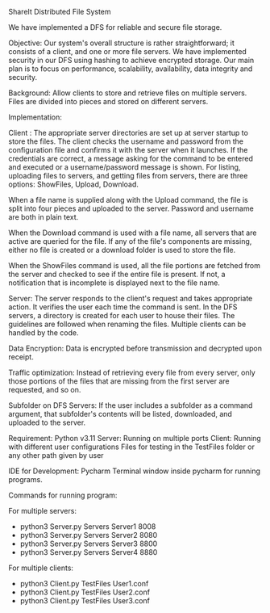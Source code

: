 ShareIt Distributed File System



We have implemented a DFS for reliable and secure file storage.


Objective:
Our system's overall structure is rather straightforward; it consists of a client, and one or more file servers. We have implemented security in our DFS using hashing to achieve encrypted storage. Our main plan is to focus on performance, scalability, availability, data integrity and security.


Background:
Allow clients to store and retrieve files on multiple servers. Files are divided into pieces and stored on different servers.


Implementation:


Client : The appropriate server directories are set up at server startup to store the files. The client checks the username and password from the configuration file and confirms it with the server when it launches. If the credentials are correct, a message asking for the command to be entered and executed or a username/password message is shown. For listing, uploading files to servers, and getting files from servers, there are three options: ShowFiles, Upload, Download. 


When a file name is supplied along with the Upload command, the file is split into four pieces and uploaded to the server. Password and username are both in plain text. 


When the Download command is used with a file name, all servers that are active are queried for the file. If any of the file's components are missing, either no file is created or a download folder is used to store the file.


When the ShowFiles command is used, all the file portions are fetched from the server and checked to see if the entire file is present. If not, a notification that is incomplete is displayed next to the file name.


Server: The server responds to the client's request and takes appropriate action. It verifies the user each time the command is sent. In the DFS servers, a directory is created for each user to house their files. The guidelines are followed when renaming the files. Multiple clients can be handled by the code.


Data Encryption: Data is encrypted before transmission and decrypted upon receipt.


Traffic optimization: Instead of retrieving every file from every server, only those portions of the files that are missing from the first server are requested, and so on.


Subfolder on DFS Servers: If the user includes a subfolder as a command argument, that subfolder's contents will be listed, downloaded, and uploaded to the server.


Requirement:
Python v3.11
Server: Running on multiple ports
Client: Running with different user configurations
Files for testing in the TestFiles folder or any other path given by user


IDE for Development:
Pycharm Terminal window inside pycharm for running programs.


Commands for running program:


For multiple servers:
* python3 Server.py Servers Server1 8008
* python3 Server.py Servers Server2 8080
* python3 Server.py Servers Server3 8800
* python3 Server.py Servers Server4 8880


For multiple clients:
* python3 Client.py TestFiles User1.conf
* python3 Client.py TestFiles User2.conf
* python3 Client.py TestFiles User3.conf

